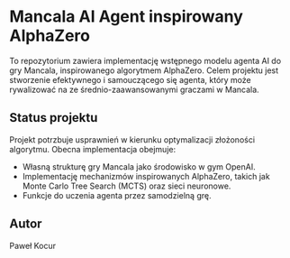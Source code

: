 # Mancala AI Agent inspirowany AlphaZero

To repozytorium zawiera implementację wstępnego modelu agenta AI do gry Mancala, inspirowanego algorytmem AlphaZero. Celem projektu jest stworzenie efektywnego i samouczącego się agenta, który może rywalizować na ze średnio-zaawansowanymi graczami w Mancala.

## Status projektu

Projekt potrzbuje usprawnień w kierunku optymalizacji złożoności algorytmu. Obecna implementacja obejmuje:

- Własną strukturę gry Mancala jako środowisko w gym OpenAI.
- Implementację mechanizmów inspirowanych AlphaZero, takich jak Monte Carlo Tree Search (MCTS) oraz sieci neuronowe.
- Funkcje do uczenia agenta przez samodzielną grę.

## Autor
Paweł Kocur

